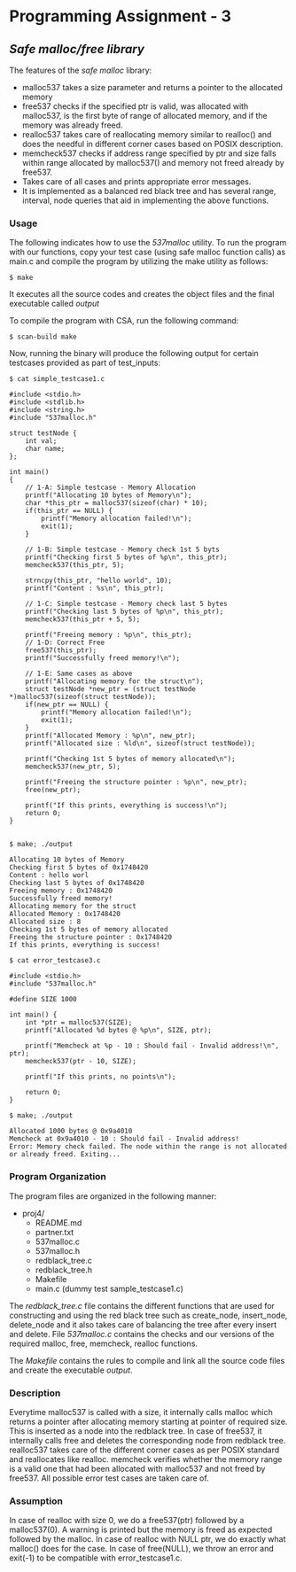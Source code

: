 # Programming Assignment - 3
## *Safe malloc/free library*

The features of the *safe malloc* library:
- malloc537 takes a size parameter and returns a pointer to the allocated memory
- free537 checks if the specified ptr is valid, was allocated with malloc537, is the first byte of range of allocated memory, and if the memory was already freed.
- realloc537 takes care of reallocating memory similar to realloc() and does the needful in different corner cases based on POSIX description.
- memcheck537 checks if address range specified by ptr and size falls within range allocated by malloc537() and memory not freed already by free537.
- Takes care of all cases and prints appropriate error messages.
- It is implemented as a balanced red black tree and has several range, interval, node queries that aid in implementing the above functions.

### Usage
The following indicates how to use the *537malloc* utility. To run the program with our functions, copy your test case (using safe malloc function calls) as main.c and compile the program by utilizing the make utility as follows:
```
$ make
```
It executes all the source codes and creates the object files and the final executable called *output*

To compile the program with CSA, run the following command:
```
$ scan-build make
```
Now, running the binary will produce the following output for certain testcases provided as part of test_inputs:
```
$ cat simple_testcase1.c

#include <stdio.h>
#include <stdlib.h>
#include <string.h>
#include "537malloc.h"

struct testNode {
	int val;
	char name;
};

int main()
{
	// 1-A: Simple testcase - Memory Allocation
	printf("Allocating 10 bytes of Memory\n");
	char *this_ptr = malloc537(sizeof(char) * 10);
	if(this_ptr == NULL) {
		printf("Memory allocation failed!\n");
		exit(1);
	}

	// 1-B: Simple testcase - Memory check 1st 5 byts
	printf("Checking first 5 bytes of %p\n", this_ptr);
	memcheck537(this_ptr, 5);

	strncpy(this_ptr, "hello world", 10);
	printf("Content : %s\n", this_ptr);

	// 1-C: Simple testcase - Memory check last 5 bytes
	printf("Checking last 5 bytes of %p\n", this_ptr);
	memcheck537(this_ptr + 5, 5);

	printf("Freeing memory : %p\n", this_ptr);
	// 1-D: Correct Free
	free537(this_ptr);
	printf("Successfully freed memory!\n");

	// 1-E: Same cases as above
	printf("Allocating memory for the struct\n");
	struct testNode *new_ptr = (struct testNode *)malloc537(sizeof(struct testNode));
	if(new_ptr == NULL) {
		printf("Memory allocation failed!\n");
		exit(1);
	}
	printf("Allocated Memory : %p\n", new_ptr);
	printf("Allocated size : %ld\n", sizeof(struct testNode));

	printf("Checking 1st 5 bytes of memory allocated\n");
	memcheck537(new_ptr, 5);

	printf("Freeing the structure pointer : %p\n", new_ptr);
	free(new_ptr);

	printf("If this prints, everything is success!\n");
	return 0;
}


$ make; ./output

Allocating 10 bytes of Memory
Checking first 5 bytes of 0x1748420
Content : hello worl
Checking last 5 bytes of 0x1748420
Freeing memory : 0x1748420
Successfully freed memory!
Allocating memory for the struct
Allocated Memory : 0x1748420
Allocated size : 8
Checking 1st 5 bytes of memory allocated
Freeing the structure pointer : 0x1748420
If this prints, everything is success!

$ cat error_testcase3.c

#include <stdio.h>
#include "537malloc.h"

#define SIZE 1000

int main() {
	int *ptr = malloc537(SIZE);
	printf("Allocated %d bytes @ %p\n", SIZE, ptr);

	printf("Memcheck at %p - 10 : Should fail - Invalid address!\n", ptr);
	memcheck537(ptr - 10, SIZE);

	printf("If this prints, no points\n");

	return 0;
}

$ make; ./output

Allocated 1000 bytes @ 0x9a4010
Memcheck at 0x9a4010 - 10 : Should fail - Invalid address!
Error: Memory check failed. The node within the range is not allocated or already freed. Exiting...
```
### Program Organization
The program files are organized in the following manner:
- proj4/
	- README.md
	- partner.txt
	- 537malloc.c
	- 537malloc.h
	- redblack_tree.c
	- redblack_tree.h
	- Makefile
	- main.c (dummy test sample_testcase1.c)

The *redblack_tree.c* file contains the different functions that are used for constructing and using the red black tree such as create_node, insert_node, delete_node and it also takes care of balancing the tree after every insert and delete. File *537malloc.c* contains the checks and our versions of the required malloc, free, memcheck, realloc functions. 

The *Makefile* contains the rules to compile and link all the source code files and create the executable *output*.


### Description
Everytime malloc537 is called with a size, it internally calls malloc which returns a pointer after allocating memory starting at pointer of required size. This is inserted as a node into the redblack tree. In case of free537, it internally calls free and deletes the corresponding node from redblack tree. realloc537 takes care of the different corner cases as per POSIX standard and reallocates like realloc. memcheck verifies whether the memory range is a valid one that had been allocated with malloc537 and not freed by free537. All possible error test cases are taken care of. 
 
### Assumption
In case of realloc with size 0, we do a free537(ptr) followed by a malloc537(0). A warning is printed but the memory is freed as expected followed by the malloc.
In case of realloc with NULL ptr, we do exactly what malloc() does for the case.
In case of free(NULL), we throw an error and exit(-1) to be compatible with error_testcase1.c.

